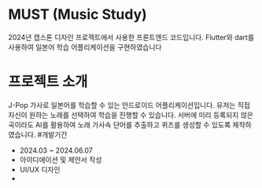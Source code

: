 # MUST (Music Study)
2024년 캡스톤 디자인 프로젝트에서 사용한 프론트엔드 코드입니다. Flutter와 dart를 사용하여 일본어 학습 어플리케이션을 구현하였습니다
# 프로젝트 소개
J-Pop 가사로 일본어를 학습할 수 있는 안드로이드 어플리케이션입니다. 유저는 직접 자신이 원하는 노래를 선택하여 학습을 진행할 수 있습니다. 서버에 미리 등록되지 않은 곡이라도 AI를 활용하여 노래 가사속 단어를 추출하고 퀴즈를 생성할 수 있도록 제작하였습니다.
#개발기간
- 2024.03 ~ 2024.06.07
- 아이디에이션 및 제안서 작성
- UI/UX 디자인
- 
